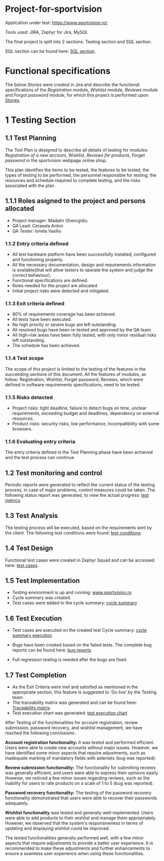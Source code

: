# Project-for-sportvision
Application under test: https://www.sportvision.ro/

*Tools used*: JIRA, Zephyr for Jira, MySQl.

The final project is split into 2 sections: Testing section and SQL section.

SQL section can be found here: [SQL section](https://github.com/VasiliuIonela/SQL-project-for-sportvison#sql-project-for-sportvison).

# Functional specifications

The below *Stories* were created in Jira and describe the functional specifications of the *Registration* module, *Wishlist* module, *Reviews* module and *Forgot password* module, for which this project is performed upon: [Stories](https://github.com/VasiliuIonela/Project-for-sportvision/blob/main/Jira.pdf).

# 1 Testing Section
## 1.1 Test Planning
The *Test Plan* is designed to describe all details of testing for modules: *Registration of a new account*, *Wishlist*, *Reviews for products*, *Forget password* in the sportvision webpage online shop.

This plan identifies the items to be tested, the features to be tested, the types of testing to be performed, the personnel responsible for testing, the resources and schedule required to complete testing, and the risks associated with the plan.
## 1.1.1 Roles asigned to the project and persons allocated
* Project manager: Madalin Gheorgidiu
* QA Lead: Cerasela Anton
* QA Tester: Ionela Vasiliu
### 1.1.2 Entry criteria defined
* All test hardware platform have been successfully installed, configured and functioning properly.
* All the necessary documentation, design and requirements information is available(that will allow testers to operate the system and judge the correct behaviour).
* Functional specifications are defined.
* Roles needed for the project are allocated.
* Initial project risks were detected and mitigated.
### 1.1.3 Exit criteria defined
* 80% of requirements coverage has been achieved.
* All tests have been executed.
* No high priority or severe bugs are left outstanding.
* All resolved bugs have been re-tested and approved by the QA team.
* All high-risk areas have been fully tested, with only minor residual risks left outstanding.
* The schedule has been achieved.
### 1.1.4 Test scope
 The scope of this project is limited to the testing of the features in the succeeding sections of this document. All the features of modules, as follow: Registration, Wishlist, Forget password, Reviews, which were defined in software requirements specifications, need to be tested.
### 1.1.5 Risks detected
* Project risks: tight deadline, failure to detect bugs on time, unclear requirements, exceeding budget and deadlines, dependency on external resources.
* Product risks: security risks, low performance, incompatibility with some browsers.
### 1.1.6 Evaluating entry criteria
The entry criteria defined in the Test Planning phase have been achieved and the test process can continue.
## 1.2 Test monitoring and control
Periodic reports were generated to reflect the current status of the testing process, in case of major problems, control measures could be taken.
The following status report was generated, to view the actual progress: [test metrics](https://github.com/VasiliuIonela/Project-for-sportvision/blob/main/test%20metrics.jpeg)
## 1.3 Test Analysis
The testing process will be executed, based on the requirements sent by the client. 
The following test conditions were found: [test conditions](https://github.com/VasiliuIonela/Project-for-sportvision/blob/main/test%20cases%20sportvision.jpeg)

## 1.4 Test Design
Functional test cases were created in Zephyr Squad and  can be accessed here: [test cases](https://github.com/VasiliuIonela/Project-for-sportvision/blob/main/test.cases..pdf).

## 1.5 Test Implementation
* Testing environment is up and running: www.sportvision.ro
* Cycle summary was created.
* Test cases were added to the cycle summary: [cycle summary](https://github.com/VasiliuIonela/Project-for-sportvision/blob/main/cycle.summary.jpeg)
## 1.6 Test Execution
* Test cases are executed on the created test Cycle summary: [cycle summary execution](https://github.com/VasiliuIonela/Project-for-sportvision/blob/main/execution.list.jpeg)

* Bugs have been created based on the failed tests. The complete bug reports can be found here: [bug reports](https://github.com/VasiliuIonela/Project-for-sportvision/blob/main/bugs.pdf)
* Full regression testing is needed after the bugs are fixed.

## 1.7 Test Completion
* As the Exit Criteria were met and satisfied as mentioned in the appropriate section, this feature is suggested to 'Go live' by the Testing team.
* The traceability matrix was generated and can be found here: [Traceability matrix](https://github.com/VasiliuIonela/Project-for-sportvision/blob/main/Forward%20Traceability_15_5_2023%20(1).xlsx).
* Test execution chart was generated:
[test execution chart](https://github.com/VasiliuIonela/Project-for-sportvision/blob/main/execution.chart.jpeg)

After Testing of the functionalities for account registration, review submission, password recovery, and wishlist management, we have reached the following conclusions:

**Account registration functionality:** It was tested and performed efficient. Users were able to create new accounts without major issues. However, we have identified some minor aspects that require adjustments, such as inadequate marking of mandatory fields with asterisks (bug was reported).

**Review submission functionality:** The functionality for submitting reviews was generally efficient, and users were able to express their opinions easily. However, we noticed a few minor issues regarding reviews, such as the inability for users to rate products on a scale of 1 to 5 (bug was reported).

**Password recovery functionality:** The testing of the password recovery functionality demonstrated that users were able to recover their passwords adequately.

**Wishlist  functionality**  was tested and generally well-implemented. Users were able to add products to their wishlist and manage them appropriately. However, we observed that the system's responsiveness in terms of updating and displaying wishlist could be improved.

The tested functionalities generally performed well, with a few minor aspects that require adjustments to provide a better user experience. It is recommended to make these adjustments and further enhancements to ensure a seamless user experience when using these functionalities.

